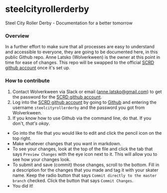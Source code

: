 # steelcityrollerderby
Steel City Roller Derby - Documentation for a better tomorrow

### Overview

In a further effort to make sure that all processes are easy to understand and accessible to everyone, they are going to be documented here, in this public Github repo. Anne Latsko (Wolverkween) is the owner at this point in time for ease of changes. This repo will be swapped to the official [SCRD github account](https://github.com/steelcityrollerderby) once it's set up.

### How to contribute

1. Contact Wolverkween via Slack or email (anne.latsko@gmail.com) to get the password for the [SCRD github account](https://github.com/steelcityrollerderby).
2. Log into the [SCRD github account](https://github.com/steelcityrollerderby) by going to [Github](https://github.com) and entering the username `steelcityrollerderby` and the password you got from Wolverkween.
3. If you know how to use Github via the command line, do that. If you don't, _that's okay_. 
  - Go into the file that you would like to edit and click the pencil icon on the top right. 
  - Make whatever changes that you want in markdown. 
  - To see your changes, look at the top of the file and click the tab that says `Preview Changes` with the eye icon next to it. This will allow you to see how your changes look. 
  - To submit and save (commit) those changes, scroll to the bottom. Fill in a description for the changes that you made and tag it with your skater name. Keep the radio button that says `Commit directly to the master branch` checked. Click the button that says `Commit Changes`. 
  - You did it!
